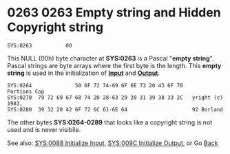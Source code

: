 # 0263 0263 Empty string and Hidden Copyright string

```
SYS:0263           00
```

This NULL (00h) byte character at **SYS:0263** is a Pascal "**empty string**". Pascal strings are byte arrays where the first byte is the length. This **empty string** is used in the initialization of **[Input](0088-INIT-INPUT.md)** and **[Output](009C-INIT-OUTPUT.md)**.


```
SYS:0264              50 6F 72 74-69 6F 6E 73 20 43 6F 70       Portions Cop
SYS:0270  79 72 69 67 68 74 20 28-63 29 20 31 39 38 33 2C   yright (c) 1983,
SYS:0280  39 32 20 42 6F 72 6C 61-6E 64                     92 Borland
```

The other bytes **SYS:0264-0289** that looks like a copyright string is not used and is never visibile.

See also: [SYS:0088 Initialize Input](0088-INIT-INPUT.md), [SYS:009C Initialize Output](009C-INIT-OUTPUT.md), or Go [Back](../README.md)